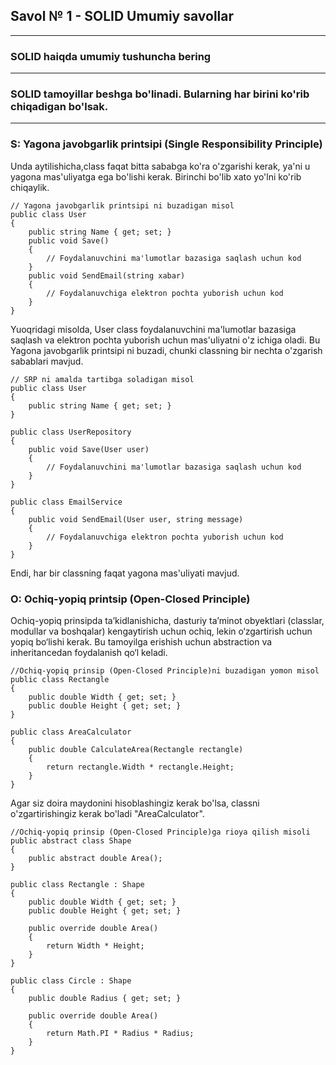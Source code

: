 ﻿## Savol № 1 - SOLID Umumiy savollar

---

### SOLID haiqda umumiy tushuncha bering

---

### SOLID tamoyillar beshga bo'linadi. Bularning har birini ko'rib chiqadigan bo'lsak.

---

### S: Yagona javobgarlik printsipi (Single Responsibility Principle)
Unda aytilishicha,class faqat bitta sababga ko'ra o'zgarishi kerak, ya'ni u yagona mas'uliyatga ega bo'lishi kerak.
Birinchi bo'lib xato yo'lni ko'rib chiqaylik.

```
// Yagona javobgarlik printsipi ni buzadigan misol
public class User
{
    public string Name { get; set; }
    public void Save()
    {
        // Foydalanuvchini ma'lumotlar bazasiga saqlash uchun kod
    }
    public void SendEmail(string xabar)
    {
        // Foydalanuvchiga elektron pochta yuborish uchun kod
    }
}

```

Yuoqridagi misolda, User class foydalanuvchini ma'lumotlar bazasiga saqlash va elektron pochta yuborish uchun mas'uliyatni o'z ichiga oladi.
Bu Yagona javobgarlik printsipi ni buzadi, chunki classning bir nechta o'zgarish sabablari mavjud. 

```
// SRP ni amalda tartibga soladigan misol
public class User
{
    public string Name { get; set; }
}

public class UserRepository
{
    public void Save(User user)
    {
        // Foydalanuvchini ma'lumotlar bazasiga saqlash uchun kod
    }
}

public class EmailService
{
    public void SendEmail(User user, string message)
    {
        // Foydalanuvchiga elektron pochta yuborish uchun kod
    }
}

```
Endi, har bir classning faqat yagona mas'uliyati mavjud.

### O: Ochiq-yopiq printsip (Open-Closed Principle)
Ochiq-yopiq prinsipda ta’kidlanishicha, dasturiy ta’minot obyektlari (classlar, modullar va boshqalar) kengaytirish uchun ochiq, lekin o‘zgartirish
uchun yopiq bo‘lishi kerak. Bu tamoyilga erishish uchun abstraction va inheritancedan foydalanish qo‘l keladi.

```
//Ochiq-yopiq prinsip (Open-Closed Principle)ni buzadigan yomon misol
public class Rectangle
{
    public double Width { get; set; }
    public double Height { get; set; }
}

public class AreaCalculator
{
    public double CalculateArea(Rectangle rectangle)
    {
        return rectangle.Width * rectangle.Height;
    }
}

```

Agar siz doira maydonini hisoblashingiz kerak bo'lsa, classni o'zgartirishingiz kerak bo'ladi "AreaCalculator".

```
//Ochiq-yopiq prinsip (Open-Closed Principle)ga rioya qilish misoli
public abstract class Shape
{
    public abstract double Area();
}

public class Rectangle : Shape
{
    public double Width { get; set; }
    public double Height { get; set; }
    
    public override double Area()
    {
        return Width * Height;
    }
}

public class Circle : Shape
{
    public double Radius { get; set; }
    
    public override double Area()
    {
        return Math.PI * Radius * Radius;
    }
}

```


